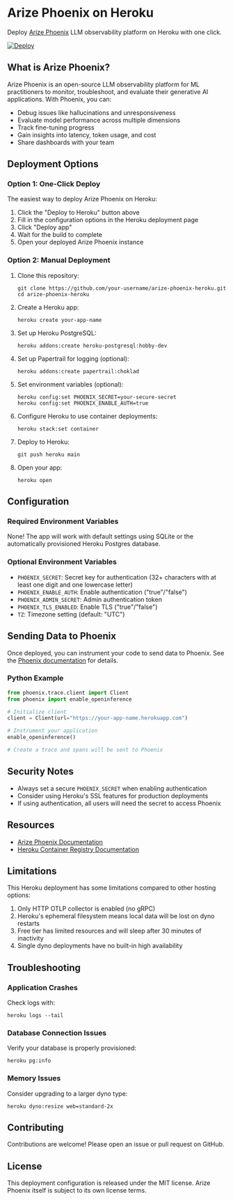 # Arize Phoenix on Heroku

Deploy [Arize Phoenix](https://github.com/Arize-ai/phoenix) LLM observability platform on Heroku with one click.

[![Deploy](https://www.herokucdn.com/deploy/button.svg)](https://dashboard.heroku.com/new?template=https://github.com/your-username/arize-phoenix-heroku)

## What is Arize Phoenix?

Arize Phoenix is an open-source LLM observability platform for ML practitioners to monitor, troubleshoot, and evaluate their generative AI applications. With Phoenix, you can:

- Debug issues like hallucinations and unresponsiveness
- Evaluate model performance across multiple dimensions
- Track fine-tuning progress
- Gain insights into latency, token usage, and cost
- Share dashboards with your team

## Deployment Options

### Option 1: One-Click Deploy

The easiest way to deploy Arize Phoenix on Heroku:

1. Click the "Deploy to Heroku" button above
2. Fill in the configuration options in the Heroku deployment page
3. Click "Deploy app"
4. Wait for the build to complete
5. Open your deployed Arize Phoenix instance

### Option 2: Manual Deployment

1. Clone this repository:
   ```
   git clone https://github.com/your-username/arize-phoenix-heroku.git
   cd arize-phoenix-heroku
   ```

2. Create a Heroku app:
   ```
   heroku create your-app-name
   ```

3. Set up Heroku PostgreSQL:
   ```
   heroku addons:create heroku-postgresql:hobby-dev
   ```

4. Set up Papertrail for logging (optional):
   ```
   heroku addons:create papertrail:choklad
   ```

5. Set environment variables (optional):
   ```
   heroku config:set PHOENIX_SECRET=your-secure-secret
   heroku config:set PHOENIX_ENABLE_AUTH=true
   ```

6. Configure Heroku to use container deployments:
   ```
   heroku stack:set container
   ```

7. Deploy to Heroku:
   ```
   git push heroku main
   ```

8. Open your app:
   ```
   heroku open
   ```

## Configuration

### Required Environment Variables

None! The app will work with default settings using SQLite or the automatically provisioned Heroku Postgres database.

### Optional Environment Variables

- `PHOENIX_SECRET`: Secret key for authentication (32+ characters with at least one digit and one lowercase letter)
- `PHOENIX_ENABLE_AUTH`: Enable authentication ("true"/"false")
- `PHOENIX_ADMIN_SECRET`: Admin authentication token
- `PHOENIX_TLS_ENABLED`: Enable TLS ("true"/"false")
- `TZ`: Timezone setting (default: "UTC")

## Sending Data to Phoenix

Once deployed, you can instrument your code to send data to Phoenix. See the [Phoenix documentation](https://docs.arize.com/phoenix/) for details.

### Python Example

```python
from phoenix.trace.client import Client
from phoenix import enable_openinference

# Initialize client
client = Client(url="https://your-app-name.herokuapp.com")

# Instrument your application
enable_openinference()

# Create a trace and spans will be sent to Phoenix
```

## Security Notes

- Always set a secure `PHOENIX_SECRET` when enabling authentication
- Consider using Heroku's SSL features for production deployments
- If using authentication, all users will need the secret to access Phoenix

## Resources

- [Arize Phoenix Documentation](https://docs.arize.com/phoenix/)
- [Heroku Container Registry Documentation](https://devcenter.heroku.com/articles/container-registry-and-runtime)

## Limitations

This Heroku deployment has some limitations compared to other hosting options:

1. Only HTTP OTLP collector is enabled (no gRPC)
2. Heroku's ephemeral filesystem means local data will be lost on dyno restarts
3. Free tier has limited resources and will sleep after 30 minutes of inactivity
4. Single dyno deployments have no built-in high availability

## Troubleshooting

### Application Crashes
Check logs with:
```
heroku logs --tail
```

### Database Connection Issues
Verify your database is properly provisioned:
```
heroku pg:info
```

### Memory Issues
Consider upgrading to a larger dyno type:
```
heroku dyno:resize web=standard-2x
```

## Contributing

Contributions are welcome! Please open an issue or pull request on GitHub.

## License

This deployment configuration is released under the MIT license. Arize Phoenix itself is subject to its own license terms.
